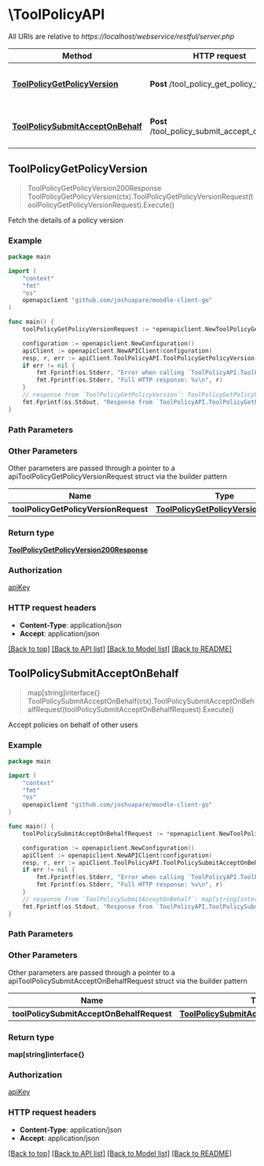 # \ToolPolicyAPI

All URIs are relative to *https://localhost/webservice/restful/server.php*

Method | HTTP request | Description
------------- | ------------- | -------------
[**ToolPolicyGetPolicyVersion**](ToolPolicyAPI.md#ToolPolicyGetPolicyVersion) | **Post** /tool_policy_get_policy_version | Fetch the details of a policy version
[**ToolPolicySubmitAcceptOnBehalf**](ToolPolicyAPI.md#ToolPolicySubmitAcceptOnBehalf) | **Post** /tool_policy_submit_accept_on_behalf | Accept policies on behalf of other users



## ToolPolicyGetPolicyVersion

> ToolPolicyGetPolicyVersion200Response ToolPolicyGetPolicyVersion(ctx).ToolPolicyGetPolicyVersionRequest(toolPolicyGetPolicyVersionRequest).Execute()

Fetch the details of a policy version



### Example

```go
package main

import (
	"context"
	"fmt"
	"os"
	openapiclient "github.com/joshuapare/moodle-client-go"
)

func main() {
	toolPolicyGetPolicyVersionRequest := *openapiclient.NewToolPolicyGetPolicyVersionRequest(int32(123)) // ToolPolicyGetPolicyVersionRequest | 

	configuration := openapiclient.NewConfiguration()
	apiClient := openapiclient.NewAPIClient(configuration)
	resp, r, err := apiClient.ToolPolicyAPI.ToolPolicyGetPolicyVersion(context.Background()).ToolPolicyGetPolicyVersionRequest(toolPolicyGetPolicyVersionRequest).Execute()
	if err != nil {
		fmt.Fprintf(os.Stderr, "Error when calling `ToolPolicyAPI.ToolPolicyGetPolicyVersion``: %v\n", err)
		fmt.Fprintf(os.Stderr, "Full HTTP response: %v\n", r)
	}
	// response from `ToolPolicyGetPolicyVersion`: ToolPolicyGetPolicyVersion200Response
	fmt.Fprintf(os.Stdout, "Response from `ToolPolicyAPI.ToolPolicyGetPolicyVersion`: %v\n", resp)
}
```

### Path Parameters



### Other Parameters

Other parameters are passed through a pointer to a apiToolPolicyGetPolicyVersionRequest struct via the builder pattern


Name | Type | Description  | Notes
------------- | ------------- | ------------- | -------------
 **toolPolicyGetPolicyVersionRequest** | [**ToolPolicyGetPolicyVersionRequest**](ToolPolicyGetPolicyVersionRequest.md) |  | 

### Return type

[**ToolPolicyGetPolicyVersion200Response**](ToolPolicyGetPolicyVersion200Response.md)

### Authorization

[apiKey](../README.md#apiKey)

### HTTP request headers

- **Content-Type**: application/json
- **Accept**: application/json

[[Back to top]](#) [[Back to API list]](../README.md#documentation-for-api-endpoints)
[[Back to Model list]](../README.md#documentation-for-models)
[[Back to README]](../README.md)


## ToolPolicySubmitAcceptOnBehalf

> map[string]interface{} ToolPolicySubmitAcceptOnBehalf(ctx).ToolPolicySubmitAcceptOnBehalfRequest(toolPolicySubmitAcceptOnBehalfRequest).Execute()

Accept policies on behalf of other users



### Example

```go
package main

import (
	"context"
	"fmt"
	"os"
	openapiclient "github.com/joshuapare/moodle-client-go"
)

func main() {
	toolPolicySubmitAcceptOnBehalfRequest := *openapiclient.NewToolPolicySubmitAcceptOnBehalfRequest("Jsonformdata_example") // ToolPolicySubmitAcceptOnBehalfRequest | 

	configuration := openapiclient.NewConfiguration()
	apiClient := openapiclient.NewAPIClient(configuration)
	resp, r, err := apiClient.ToolPolicyAPI.ToolPolicySubmitAcceptOnBehalf(context.Background()).ToolPolicySubmitAcceptOnBehalfRequest(toolPolicySubmitAcceptOnBehalfRequest).Execute()
	if err != nil {
		fmt.Fprintf(os.Stderr, "Error when calling `ToolPolicyAPI.ToolPolicySubmitAcceptOnBehalf``: %v\n", err)
		fmt.Fprintf(os.Stderr, "Full HTTP response: %v\n", r)
	}
	// response from `ToolPolicySubmitAcceptOnBehalf`: map[string]interface{}
	fmt.Fprintf(os.Stdout, "Response from `ToolPolicyAPI.ToolPolicySubmitAcceptOnBehalf`: %v\n", resp)
}
```

### Path Parameters



### Other Parameters

Other parameters are passed through a pointer to a apiToolPolicySubmitAcceptOnBehalfRequest struct via the builder pattern


Name | Type | Description  | Notes
------------- | ------------- | ------------- | -------------
 **toolPolicySubmitAcceptOnBehalfRequest** | [**ToolPolicySubmitAcceptOnBehalfRequest**](ToolPolicySubmitAcceptOnBehalfRequest.md) |  | 

### Return type

**map[string]interface{}**

### Authorization

[apiKey](../README.md#apiKey)

### HTTP request headers

- **Content-Type**: application/json
- **Accept**: application/json

[[Back to top]](#) [[Back to API list]](../README.md#documentation-for-api-endpoints)
[[Back to Model list]](../README.md#documentation-for-models)
[[Back to README]](../README.md)

